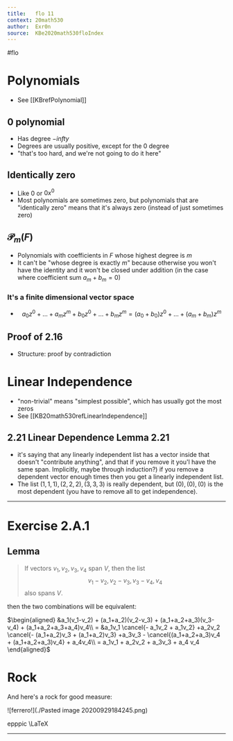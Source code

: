 ```yaml
---
title:   flo 11
context: 20math530
author:  Exr0n
source:  KBe2020math530floIndex
---
```


#flo 

# Polynomials 
- See [[KBrefPolynomial]]

## 0 polynomial
- Has degree $-infty$
- Degrees are usually positive, except for the $0$ degree
- "that's too hard, and we're not going to do it here"

## Identically zero
- Like $0$ or $0 x^0$
- Most polynomials are sometimes zero, but polynomials that are "identically zero" means that it's always zero (instead of just sometimes zero)

## $\mathcal{P}_m(F)$
- Polynomials with coefficients in $F$ whose highest degree is $m$
- It can't be "whose degree is exactly $m$" because otherwise you won't have the identity and it won't be closed under addition (in the case where coefficient sum $a_m + b_m = 0$)

### It's a finite dimensional vector space
- $$a_0z^0+...+a_mz^m + b_0z^0 + ... + b_mz^m = (a_0+b_0)z^0 + ... + (a_m+b_m)z^m$$

## Proof of 2.16
- Structure: proof by contradiction

# Linear Independence
- "non-trivial" means "simplest possible", which has usually got the most zeros
- See [[KB20math530refLinearIndependence]]

## 2.21 Linear Dependence Lemma 2.21
- it's saying that any linearly independent list has a vector inside that doesn't "contribute anything", and that if you remove it you'l have the same span. Implicitly, maybe through induction?) if you remove a dependent vector enough times then you get a linearly independent list.
- The list $(1, 1, 1), (2, 2, 2), (3, 3, 3)$ is really dependent, but $(0), (0), (0)$ is the most dependent (you have to remove all to get independence).

---

# Exercise 2.A.1
## Lemma
> If vectors $v_1, v_2, v_3, v_4$ span $V$, then the list
> $$v_1-v_2, v_2-v_3, v_3-v_4, v_4$$
> also spans $V$.

then the two combinations will be equivalent:

$\begin{aligned} &a_1(v_1-v_2) + (a_1+a_2)(v_2-v_3) + (a_1+a_2+a_3)(v_3-v_4) + (a_1+a_2+a_3+a_4)v_4\\ =  &a_1v_1 \cancel{- a_1v_2 + a_1v_2} +a_2v_2 \cancel{- (a_1+a_2)v_3 + (a_1+a_2)v_3} +a_3v_3 - \cancel{(a_1+a_2+a_3)v_4 + (a_1+a_2+a_3)v_4} + a_4v_4\\ = a_1v_1 + a_2v_2 + a_3v_3 + a_4 v_4 \end{aligned}$

# Rock
And here's a rock for good measure:

![ferrero!](./Pasted image 20200929184245.png)

epppic \LaTeX

---


